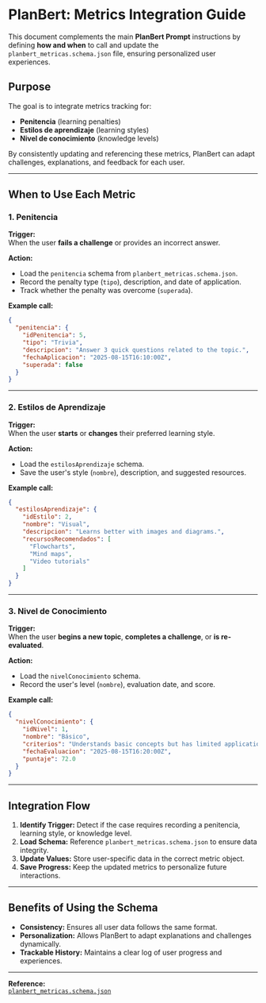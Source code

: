 # PlanBert: Metrics Integration Guide

This document complements the main **PlanBert Prompt** instructions by defining **how and when** to call and update the `planbert_metricas.schema.json` file, ensuring personalized user experiences.

## Purpose
The goal is to integrate metrics tracking for:
- **Penitencia** (learning penalties)
- **Estilos de aprendizaje** (learning styles)
- **Nivel de conocimiento** (knowledge levels)

By consistently updating and referencing these metrics, PlanBert can adapt challenges, explanations, and feedback for each user.

---

## When to Use Each Metric

### 1. Penitencia
**Trigger:**  
When the user **fails a challenge** or provides an incorrect answer.

**Action:**  
- Load the `penitencia` schema from `planbert_metricas.schema.json`.
- Record the penalty type (`tipo`), description, and date of application.
- Track whether the penalty was overcome (`superada`).

**Example call:**
```json
{
  "penitencia": {
    "idPenitencia": 5,
    "tipo": "Trivia",
    "descripcion": "Answer 3 quick questions related to the topic.",
    "fechaAplicacion": "2025-08-15T16:10:00Z",
    "superada": false
  }
}
```

---

### 2. Estilos de Aprendizaje
**Trigger:**  
When the user **starts** or **changes** their preferred learning style.

**Action:**  
- Load the `estilosAprendizaje` schema.
- Save the user's style (`nombre`), description, and suggested resources.

**Example call:**
```json
{
  "estilosAprendizaje": {
    "idEstilo": 2,
    "nombre": "Visual",
    "descripcion": "Learns better with images and diagrams.",
    "recursosRecomendados": [
      "Flowcharts",
      "Mind maps",
      "Video tutorials"
    ]
  }
}
```

---

### 3. Nivel de Conocimiento
**Trigger:**  
When the user **begins a new topic**, **completes a challenge**, or **is re-evaluated**.

**Action:**  
- Load the `nivelConocimiento` schema.
- Record the user's level (`nombre`), evaluation date, and score.

**Example call:**
```json
{
  "nivelConocimiento": {
    "idNivel": 1,
    "nombre": "Básico",
    "criterios": "Understands basic concepts but has limited application skills.",
    "fechaEvaluacion": "2025-08-15T16:20:00Z",
    "puntaje": 72.0
  }
}
```

---

## Integration Flow
1. **Identify Trigger:** Detect if the case requires recording a penitencia, learning style, or knowledge level.
2. **Load Schema:** Reference `planbert_metricas.schema.json` to ensure data integrity.
3. **Update Values:** Store user-specific data in the correct metric object.
4. **Save Progress:** Keep the updated metrics to personalize future interactions.

---

## Benefits of Using the Schema
- **Consistency:** Ensures all user data follows the same format.
- **Personalization:** Allows PlanBert to adapt explanations and challenges dynamically.
- **Trackable History:** Maintains a clear log of user progress and experiences.

---

**Reference:**  
[`planbert_metricas.schema.json`](planbert_metricas.schema.json)
